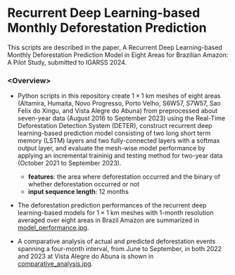 # Recurrent Deep Learning-based Monthly Deforestation Prediction

This scripts are described in the paper, A Recurrent Deep Learning-based Monthly Deforestation Prediction Model in Eight Areas for Brazilian Amazon: A Pilot Study, submitted to IGARSS 2024.<br />

### \<Overview\>
- Python scripts in this repository create $1\times1$ km meshes of eight areas (Altamira, Humaita, Novo Progresso, Porto Velho, S6W57, S7W57, Sao Felix do Xingu, and Vista Alegre do Abuna) from preprocessed about seven-year data (August 2016 to September 2023) using the Real-Time Deforestation Detection System (DETER), construct recurrent deep learning-based prediction model consisting of two long short term memory (LSTM) layers and two fully-connected layers with a softmax output layer, and evaluate the mesh-wise model performance by applying an incremental traininig and testing method for two-year data (October 2021 to September 2023).<br />
  - __features__: the area where deforestation occurred and the binary of whether deforestation occurred or not<br />
  - __input sequence length__: 12 months<br />
  
- The deforestation prediction performances of the recurrent deep learning-based models for $1\times1$ km meshes with 1-month resolution averaged over eight areas in Brazil Amazon are summarized in <a href="https://github.com/aistairc/Reccurent_deep_learning_based_monthly_deforestation_prediction/blob/main/model_performance.jpg?raw=true" target="_blank">model_performance.jpg</a>.
- A comparative analysis of actual and predicted deforestation events spanning a four-month interval, from June to September, in both 2022 and 2023 at Vista Alegre do Abuna is shown in <a href="https://github.com/aistairc/Reccurent_deep_learning_based_monthly_deforestation_prediction/blob/main/comparative_analysis.jpg?raw=true" target="_blank">comparative_analysis.jpg</a>.
